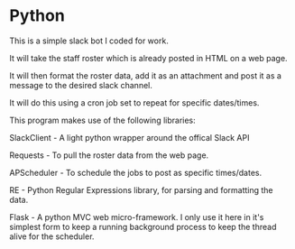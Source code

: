# Python

This is a simple slack bot I coded for work.

It will take the staff roster which is already posted in HTML on a web page.

It will then format the roster data, add it as an attachment and post it as a message to the desired slack channel.

It will do this using a cron job set to repeat for specific dates/times.

This program makes use of the following libraries:

SlackClient - A light python wrapper around the offical Slack API

Requests - To pull the roster data from the web page.

APScheduler - To schedule the jobs to post as specific times/dates.

RE - Python Regular Expressions library, for parsing and formatting the data.

Flask - A python MVC web micro-framework. I only use it here in it's simplest form to keep a running background process to keep the thread alive for the scheduler.
